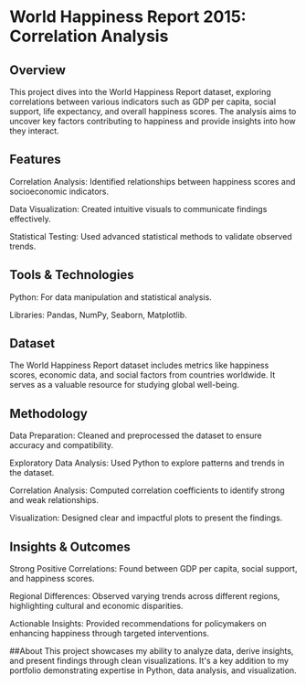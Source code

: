 # World Happiness Report 2015: Correlation Analysis
## Overview
This project dives into the World Happiness Report dataset, exploring correlations between various indicators such as GDP per capita, social support, life expectancy, and overall happiness scores. The analysis aims to uncover key factors contributing to happiness and provide insights into how they interact.    

## Features
Correlation Analysis: Identified relationships between happiness scores and socioeconomic indicators.    

Data Visualization: Created intuitive visuals to communicate findings effectively.    

Statistical Testing: Used advanced statistical methods to validate observed trends.    

## Tools & Technologies
Python: For data manipulation and statistical analysis.    

Libraries: Pandas, NumPy, Seaborn, Matplotlib.    

## Dataset
The World Happiness Report dataset includes metrics like happiness scores, economic data, and social factors from countries worldwide. It serves as a valuable resource for studying global well-being.    

## Methodology
Data Preparation: Cleaned and preprocessed the dataset to ensure accuracy and compatibility.    

Exploratory Data Analysis: Used Python to explore patterns and trends in the dataset.    

Correlation Analysis: Computed correlation coefficients to identify strong and weak relationships.    

Visualization: Designed clear and impactful plots to present the findings.    

## Insights & Outcomes
Strong Positive Correlations: Found between GDP per capita, social support, and happiness scores.    

Regional Differences: Observed varying trends across different regions, highlighting cultural and economic disparities.     

Actionable Insights: Provided recommendations for policymakers on enhancing happiness through targeted interventions.     

##About
This project showcases my ability to analyze data, derive insights, and present findings through clean visualizations. It's a key addition to my portfolio demonstrating expertise in Python, data analysis, and visualization.
